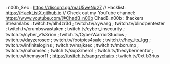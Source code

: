 : n00b_Sec : https://discord.gg/maU5weNuz7 // Hacklist: https://HackListX.github.io // Check out my YouTube channel: https://www.youtube.com/@ChadB_n00b
ChadB_n00b
: !hackers
Streamlabs
: twitch.tv/alh4zr3d ; twitch.tv/aywang ; twitch.tv/blindpentester ; twitch.tv/crumbswastaken ; twitch.tv/cyber_insecurity ; twitch.tv/cyber_v1s3rion ; twitch.tv/CyberWarriorStudios ; twitch.tv/dayzerosec ; twitch.tv/footpics4sale ; twitch.tv/hey_its_lgg ; twitch.tv/infinitelogins ; twitch.tv/majksec ; twitch.tv/mbcrump ; twitch.tv/nahamsec ; twitch.tv/sup3rhero1 ; twitch.tv/thecybermentor ; twitch.tv/themayor11 ; https://twitch.tv/xangrychairx ; twitch.tv/0xtib3rius